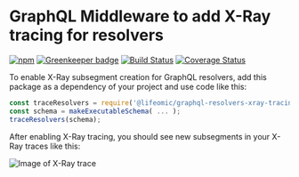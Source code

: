 # GraphQL Middleware to add X-Ray tracing for resolvers

[![npm](https://img.shields.io/npm/v/@lifeomic/graphql-resolvers-xray-tracing.svg)](https://www.npmjs.com/package/@lifeomic/graphql-resolvers-xray-tracing)
[![Greenkeeper badge](https://badges.greenkeeper.io/lifeomic/graphql-resolvers-xray-tracing.svg)](https://greenkeeper.io/)
[![Build Status](https://travis-ci.org/lifeomic/graphql-resolvers-xray-tracing.svg?branch=master)](https://travis-ci.org/lifeomic/graphql-resolvers-xray-tracing)
[![Coverage Status](https://coveralls.io/repos/github/lifeomic/graphql-resolvers-xray-tracing/badge.svg?branch=master)](https://coveralls.io/github/lifeomic/graphql-resolvers-xray-tracing?branch=master)

To enable X-Ray subsegment creation for GraphQL resolvers, add this package as a dependency of your project and use
code like this:

```javascript
const traceResolvers = require('@lifeomic/graphql-resolvers-xray-tracing');
const schema = makeExecutableSchema( ... );
traceResolvers(schema);
```

After enabling X-Ray tracing, you should see new subsegments in your X-Ray traces like this:

![Image of X-Ray trace](images/trace-screenshot.png)

